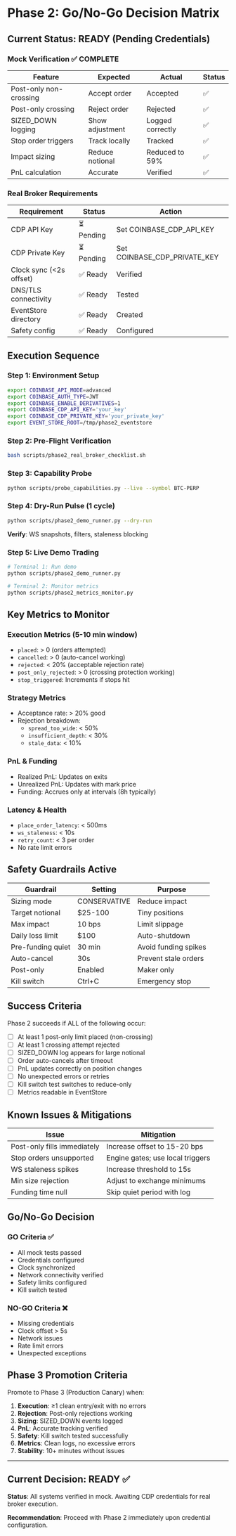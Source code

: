# Phase 2: Go/No-Go Decision Matrix

## Current Status: READY (Pending Credentials)

### Mock Verification ✅ COMPLETE

| Feature | Expected | Actual | Status |
|---------|----------|--------|--------|
| Post-only non-crossing | Accept order | Accepted | ✅ |
| Post-only crossing | Reject order | Rejected | ✅ |
| SIZED_DOWN logging | Show adjustment | Logged correctly | ✅ |
| Stop order triggers | Track locally | Tracked | ✅ |
| Impact sizing | Reduce notional | Reduced to 59% | ✅ |
| PnL calculation | Accurate | Verified | ✅ |

### Real Broker Requirements

| Requirement | Status | Action |
|-------------|--------|--------|
| CDP API Key | ⏳ Pending | Set COINBASE_CDP_API_KEY |
| CDP Private Key | ⏳ Pending | Set COINBASE_CDP_PRIVATE_KEY |
| Clock sync (<2s offset) | ✅ Ready | Verified |
| DNS/TLS connectivity | ✅ Ready | Tested |
| EventStore directory | ✅ Ready | Created |
| Safety config | ✅ Ready | Configured |

## Execution Sequence

### Step 1: Environment Setup
```bash
export COINBASE_API_MODE=advanced
export COINBASE_AUTH_TYPE=JWT
export COINBASE_ENABLE_DERIVATIVES=1
export COINBASE_CDP_API_KEY='your_key'
export COINBASE_CDP_PRIVATE_KEY='your_private_key'
export EVENT_STORE_ROOT=/tmp/phase2_eventstore
```

### Step 2: Pre-Flight Verification
```bash
bash scripts/phase2_real_broker_checklist.sh
```

### Step 3: Capability Probe
```bash
python scripts/probe_capabilities.py --live --symbol BTC-PERP
```

### Step 4: Dry-Run Pulse (1 cycle)
```bash
python scripts/phase2_demo_runner.py --dry-run
```
**Verify**: WS snapshots, filters, staleness blocking

### Step 5: Live Demo Trading
```bash
# Terminal 1: Run demo
python scripts/phase2_demo_runner.py

# Terminal 2: Monitor metrics
python scripts/phase2_metrics_monitor.py
```

## Key Metrics to Monitor

### Execution Metrics (5-10 min window)
- `placed`: > 0 (orders attempted)
- `cancelled`: > 0 (auto-cancel working)
- `rejected`: < 20% (acceptable rejection rate)
- `post_only_rejected`: > 0 (crossing protection working)
- `stop_triggered`: Increments if stops hit

### Strategy Metrics
- Acceptance rate: > 20% good
- Rejection breakdown:
  - `spread_too_wide`: < 50%
  - `insufficient_depth`: < 30%
  - `stale_data`: < 10%

### PnL & Funding
- Realized PnL: Updates on exits
- Unrealized PnL: Updates with mark price
- Funding: Accrues only at intervals (8h typically)

### Latency & Health
- `place_order_latency`: < 500ms
- `ws_staleness`: < 10s
- `retry_count`: < 3 per order
- No rate limit errors

## Safety Guardrails Active

| Guardrail | Setting | Purpose |
|-----------|---------|---------|
| Sizing mode | CONSERVATIVE | Reduce impact |
| Target notional | $25-100 | Tiny positions |
| Max impact | 10 bps | Limit slippage |
| Daily loss limit | $100 | Auto-shutdown |
| Pre-funding quiet | 30 min | Avoid funding spikes |
| Auto-cancel | 30s | Prevent stale orders |
| Post-only | Enabled | Maker only |
| Kill switch | Ctrl+C | Emergency stop |

## Success Criteria

Phase 2 succeeds if ALL of the following occur:

- [ ] At least 1 post-only limit placed (non-crossing)
- [ ] At least 1 crossing attempt rejected
- [ ] SIZED_DOWN log appears for large notional
- [ ] Order auto-cancels after timeout
- [ ] PnL updates correctly on position changes
- [ ] No unexpected errors or retries
- [ ] Kill switch test switches to reduce-only
- [ ] Metrics readable in EventStore

## Known Issues & Mitigations

| Issue | Mitigation |
|-------|------------|
| Post-only fills immediately | Increase offset to 15-20 bps |
| Stop orders unsupported | Engine gates; use local triggers |
| WS staleness spikes | Increase threshold to 15s |
| Min size rejection | Adjust to exchange minimums |
| Funding time null | Skip quiet period with log |

## Go/No-Go Decision

### GO Criteria ✅
- All mock tests passed
- Credentials configured
- Clock synchronized
- Network connectivity verified
- Safety limits configured
- Kill switch tested

### NO-GO Criteria ❌
- Missing credentials
- Clock offset > 5s
- Network issues
- Rate limit errors
- Unexpected exceptions

## Phase 3 Promotion Criteria

Promote to Phase 3 (Production Canary) when:

1. **Execution**: ≥1 clean entry/exit with no errors
2. **Rejection**: Post-only rejections working
3. **Sizing**: SIZED_DOWN events logged
4. **PnL**: Accurate tracking verified
5. **Safety**: Kill switch tested successfully
6. **Metrics**: Clean logs, no excessive errors
7. **Stability**: 10+ minutes without issues

---

## Current Decision: **READY** ✅

**Status**: All systems verified in mock. Awaiting CDP credentials for real broker execution.

**Recommendation**: Proceed with Phase 2 immediately upon credential configuration.